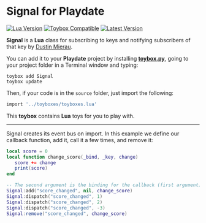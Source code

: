 # Signal for Playdate

[![Lua Version](https://img.shields.io/badge/Lua-5.4-yellowgreen)](https://lua.org) [![Toybox Compatible](https://img.shields.io/badge/toybox.py-compatible-brightgreen)](https://toyboxpy.io) [![Latest Version](https://img.shields.io/github/v/tag/DidierMalenfant/signal)](https://github.com/DidierMalenfant/signal/tags)

**Signal** is a **Lua** class for subscribing to keys and notifying subscribers of that key by [Dustin Mierau](https://github.com/mierau).

You can add it to your **Playdate** project by installing [**toybox.py**](https://toyboxpy.io), going to your project folder in a Terminal window and typing:

```console
toybox add Signal
toybox update
```

Then, if your code is in the `source` folder, just import the following:

```lua
import '../toyboxes/toyboxes.lua'
```

This **toybox** contains **Lua** toys for you to play with.

---

Signal creates its event bus on import. In this example we define our callback function, add it, call it a few times, and remove it:

```lua
local score = 0
local function change_score(_bind, _key, change)
   score += change
   print(score)
end

-- The second argument is the binding for the callback (first argument), useful for OOP
Signal:add("score_changed", nil, change_score)
Signal:dispatch("score_changed", 1)
Signal:dispatch("score_changed", 2)
Signal:dispatch("score_changed", -3)
Signal:remove("score_changed", change_score)
```
